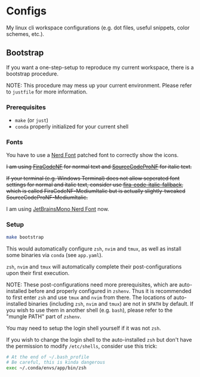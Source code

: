 # Configs

My linux cli workspace configurations (e.g. dot files, useful snippets, color schemes, etc.).

## Bootstrap

If you want a one-step-setup to reproduce my current workspace, there is a bootstrap procedure.

NOTE: This procedure may mess up your current environment. Please refer to `justfile` for more information.

### Prerequisites

- `make` (or `just`)
- `conda` properly initialized for your current shell

### Fonts

You have to use a [Nerd Font](https://www.nerdfonts.com/) patched font to correctly show the icons.

~~I am using [FiraCodeNF](https://github.com/ryanoasis/nerd-fonts/releases/download/v3.1.1/FiraCode.zip) for normal text and [SourceCodeProNF](https://github.com/ryanoasis/nerd-fonts/releases/download/v3.1.1/SourceCodePro.zip) for italic text.~~

~~If your terminal (e.g. Windows Terminal) does not allow seperated font settings for normal and italic text, consider use [fira-code-italic-fallback](https://github.com/lljbash/fira-code-italic-fallback), which is called FiraCodeNF-MediumItalic but is actually slightly-tweaked SourceCodeProNF-MediumItalic.~~

I am using [JetBrainsMono Nerd Font](https://github.com/ryanoasis/nerd-fonts/releases/download/v3.1.1/JetBrainsMono.tar.xz) now.

### Setup

```bash
make bootstrap
```

This would automatically configure `zsh`, `nvim` and `tmux`, as well as install some binaries via `conda` (see `app.yaml`).

`zsh`, `nvim` and `tmux` will automatically complete their post-configurations upon their first execution.

NOTE: These post-configurations need more prerequisites, which are auto-installed before and properly configured in `zshenv`. Thus it is recommended to first enter `zsh` and use `tmux` and `nvim` from there. The locations of auto-installed binaries (including `zsh`, `nvim` and `tmux`) are not in `$PATH` by default. If you wish to use them in another shell (e.g. `bash`), please refer to the "mungle PATH" part of `zshenv`.

You may need to setup the login shell yourself if it was not `zsh`.

If you wish to change the login shell to the auto-installed `zsh` but don't have the permission to modify `/etc/shells`, consider use this trick:
```bash
# At the end of ~/.bash_profile
# Be careful, this is kinda dangerous
exec ~/.conda/envs/app/bin/zsh
```
